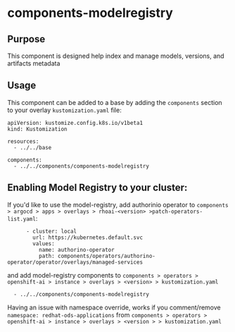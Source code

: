 # components-modelregistry

## Purpose
This component is designed help index and manage models, versions, and artifacts metadata

## Usage

This component can be added to a base by adding the `components` section to your overlay `kustomization.yaml` file:

```
apiVersion: kustomize.config.k8s.io/v1beta1
kind: Kustomization

resources:
  - ../../base

components:
  - ../../components/components-modelregistry
```


## Enabling Model Registry to your cluster:
If you'd like to use the model-registry, 
add authorinio operator to `components > argocd > apps > overlays > rhoai-<version> >patch-operators-list.yaml`:

```
      - cluster: local
        url: https://kubernetes.default.svc
        values:
          name: authorino-operator
          path: components/operators/authorino-operator/operator/overlays/managed-services
```

and add model-registry components to `components > operators > openshift-ai > instance > overlays > <version> > kustomization.yaml`

`  - ../../components/components-modelregistry` 


Having an issue with namespace override, works if you comment/remove `namespace: redhat-ods-applications` from 
 `components > operators > openshift-ai > instance > overlays > <version > > kustomization.yaml` 